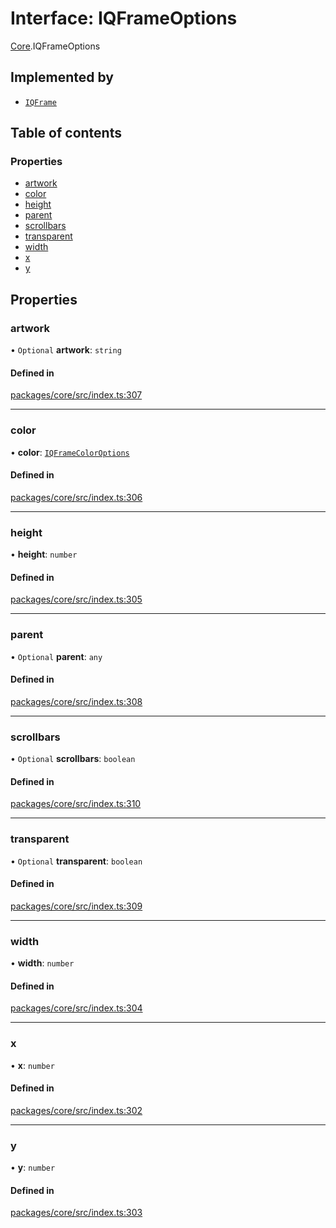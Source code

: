 # Interface: IQFrameOptions

[Core](../modules/Core.md).IQFrameOptions

## Implemented by

- [`IQFrame`](../classes/Core.IQFrame.md)

## Table of contents

### Properties

- [artwork](Core.IQFrameOptions.md#artwork)
- [color](Core.IQFrameOptions.md#color)
- [height](Core.IQFrameOptions.md#height)
- [parent](Core.IQFrameOptions.md#parent)
- [scrollbars](Core.IQFrameOptions.md#scrollbars)
- [transparent](Core.IQFrameOptions.md#transparent)
- [width](Core.IQFrameOptions.md#width)
- [x](Core.IQFrameOptions.md#x)
- [y](Core.IQFrameOptions.md#y)

## Properties

### artwork

• `Optional` **artwork**: `string`

#### Defined in

[packages/core/src/index.ts:307](https://github.com/iniquitybbs/iniquity/blob/a82cddc/packages/core/src/index.ts#L307)

___

### color

• **color**: [`IQFrameColorOptions`](../enums/Core.IQFrameColorOptions.md)

#### Defined in

[packages/core/src/index.ts:306](https://github.com/iniquitybbs/iniquity/blob/a82cddc/packages/core/src/index.ts#L306)

___

### height

• **height**: `number`

#### Defined in

[packages/core/src/index.ts:305](https://github.com/iniquitybbs/iniquity/blob/a82cddc/packages/core/src/index.ts#L305)

___

### parent

• `Optional` **parent**: `any`

#### Defined in

[packages/core/src/index.ts:308](https://github.com/iniquitybbs/iniquity/blob/a82cddc/packages/core/src/index.ts#L308)

___

### scrollbars

• `Optional` **scrollbars**: `boolean`

#### Defined in

[packages/core/src/index.ts:310](https://github.com/iniquitybbs/iniquity/blob/a82cddc/packages/core/src/index.ts#L310)

___

### transparent

• `Optional` **transparent**: `boolean`

#### Defined in

[packages/core/src/index.ts:309](https://github.com/iniquitybbs/iniquity/blob/a82cddc/packages/core/src/index.ts#L309)

___

### width

• **width**: `number`

#### Defined in

[packages/core/src/index.ts:304](https://github.com/iniquitybbs/iniquity/blob/a82cddc/packages/core/src/index.ts#L304)

___

### x

• **x**: `number`

#### Defined in

[packages/core/src/index.ts:302](https://github.com/iniquitybbs/iniquity/blob/a82cddc/packages/core/src/index.ts#L302)

___

### y

• **y**: `number`

#### Defined in

[packages/core/src/index.ts:303](https://github.com/iniquitybbs/iniquity/blob/a82cddc/packages/core/src/index.ts#L303)

